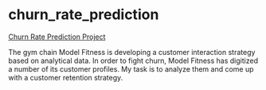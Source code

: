 # churn_rate_prediction
<a href = 'https://nbviewer.jupyter.org/github.com/qum-ran/churn_rate_prediction/commit/0cc7c1caeab09a1102fee238f3bb81c7613ae102'>Churn Rate Prediction Project</a>

The gym chain Model Fitness is developing a customer interaction strategy based on analytical data. In order to fight churn, Model Fitness has digitized a number of its customer profiles.
My task is to analyze them and come up with a customer retention strategy.
